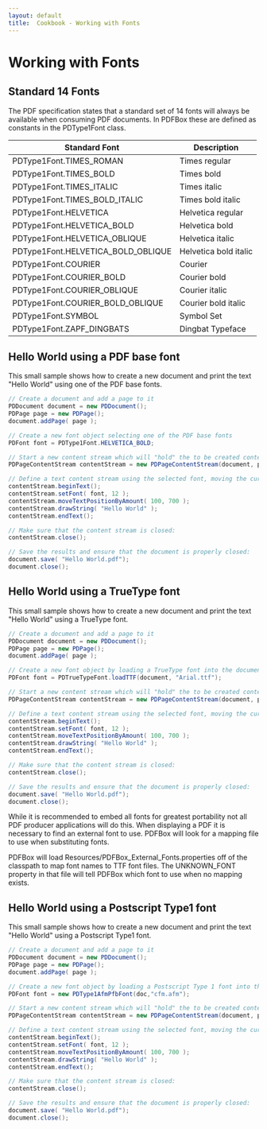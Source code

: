 ```yaml
---
layout: default
title:  Cookbook - Working with Fonts
---
```


# Working with Fonts

## Standard 14 Fonts

The PDF specification states that a standard set of 14 fonts will always be available when consuming PDF documents. In PDFBox these are defined as constants in the PDType1Font class.

| Standard Font | Description |
| ------------- | ----------- |
| PDType1Font.TIMES_ROMAN | Times regular |
| PDType1Font.TIMES_BOLD | Times bold |
| PDType1Font.TIMES_ITALIC | Times italic |
| PDType1Font.TIMES_BOLD_ITALIC | Times bold italic |
| PDType1Font.HELVETICA | Helvetica regular |
| PDType1Font.HELVETICA_BOLD | Helvetica bold |
| PDType1Font.HELVETICA_OBLIQUE | Helvetica italic |
| PDType1Font.HELVETICA_BOLD_OBLIQUE | Helvetica bold italic | 
| PDType1Font.COURIER | Courier |
| PDType1Font.COURIER_BOLD | Courier bold |
| PDType1Font.COURIER_OBLIQUE | Courier italic |
| PDType1Font.COURIER_BOLD_OBLIQUE | Courier bold italic |
| PDType1Font.SYMBOL | Symbol Set |
| PDType1Font.ZAPF_DINGBATS | Dingbat Typeface |

## Hello World using a PDF base font

This small sample shows how to create a new document and print the text "Hello World" using one of the PDF base fonts.

~~~java
// Create a document and add a page to it
PDDocument document = new PDDocument();
PDPage page = new PDPage();
document.addPage( page );

// Create a new font object selecting one of the PDF base fonts
PDFont font = PDType1Font.HELVETICA_BOLD;

// Start a new content stream which will "hold" the to be created content
PDPageContentStream contentStream = new PDPageContentStream(document, page);

// Define a text content stream using the selected font, moving the cursor and drawing the text "Hello World"
contentStream.beginText();
contentStream.setFont( font, 12 );
contentStream.moveTextPositionByAmount( 100, 700 );
contentStream.drawString( "Hello World" );
contentStream.endText();

// Make sure that the content stream is closed:
contentStream.close();

// Save the results and ensure that the document is properly closed:
document.save( "Hello World.pdf");
document.close();
~~~

## Hello World using a TrueType font

This small sample shows how to create a new document and print the text "Hello World" using a TrueType font.

~~~java
// Create a document and add a page to it
PDDocument document = new PDDocument();
PDPage page = new PDPage();
document.addPage( page );

// Create a new font object by loading a TrueType font into the document
PDFont font = PDTrueTypeFont.loadTTF(document, "Arial.ttf");

// Start a new content stream which will "hold" the to be created content
PDPageContentStream contentStream = new PDPageContentStream(document, page);

// Define a text content stream using the selected font, moving the cursor and drawing the text "Hello World"
contentStream.beginText();
contentStream.setFont( font, 12 );
contentStream.moveTextPositionByAmount( 100, 700 );
contentStream.drawString( "Hello World" );
contentStream.endText();

// Make sure that the content stream is closed:
contentStream.close();

// Save the results and ensure that the document is properly closed:
document.save( "Hello World.pdf");
document.close();
~~~

While it is recommended to embed all fonts for greatest portability not all PDF producer 
applications will do this. When displaying a PDF it is necessary to find an external font to use. 
PDFBox will look for a mapping file to use when substituting fonts.

PDFBox will load Resources/PDFBox_External_Fonts.properties off of the classpath to map font
names to TTF font files. The UNKNOWN_FONT property in that file will tell PDFBox which font to 
use when no mapping exists. 


## Hello World using a Postscript Type1 font

This small sample shows how to create a new document and print the text "Hello World" using a Postscript Type1 font.

~~~java
// Create a document and add a page to it
PDDocument document = new PDDocument();
PDPage page = new PDPage();
document.addPage( page );

// Create a new font object by loading a Postscript Type 1 font into the document
PDFont font = new PDType1AfmPfbFont(doc,"cfm.afm");

// Start a new content stream which will "hold" the to be created content
PDPageContentStream contentStream = new PDPageContentStream(document, page);

// Define a text content stream using the selected font, moving the cursor and drawing the text "Hello World"
contentStream.beginText();
contentStream.setFont( font, 12 );
contentStream.moveTextPositionByAmount( 100, 700 );
contentStream.drawString( "Hello World" );
contentStream.endText();

// Make sure that the content stream is closed:
contentStream.close();

// Save the results and ensure that the document is properly closed:
document.save( "Hello World.pdf");
document.close();
~~~